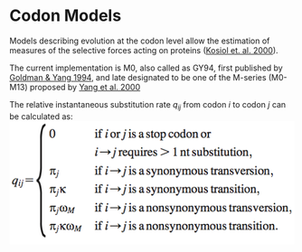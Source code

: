 # Codon Models

Models describing evolution at the codon level allow 
the estimation of measures of the selective forces 
acting on proteins 
([Kosiol et. al. 2000](https://academic.oup.com/mbe/article-abstract/24/7/1464/986344)). 

The current implementation is M0, also called as GY94, first published by 
[Goldman & Yang 1994](https://academic.oup.com/mbe/article-abstract/11/5/725/1008711), 
and late designated to be one of the M-series (M0-M13) proposed by 
[Yang et al. 2000](http://www.genetics.org/content/155/1/431.short)

The relative instantaneous substitution rate _q<sub>ij</sub>_ from codon _i_ to codon _j_ 
can be calculated as:
![Substitution rate from codon i to codon j](./figures/codon-q.png)
